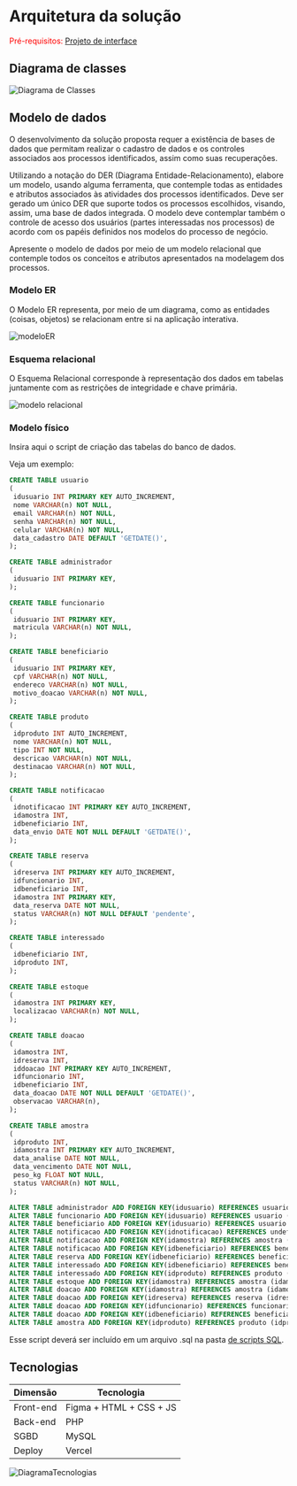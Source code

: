 # Arquitetura da solução

<span style="color:red">Pré-requisitos: <a href="05-Projeto-interface.md"> Projeto de interface</a></span>

<!--

Definição de como o software é estruturado em termos dos componentes que fazem parte da solução e do ambiente de hospedagem da aplicação.

![Arquitetura da Solução](images/arquitetura.png)
-->

## Diagrama de classes

![Diagrama de Classes](https://github.com/ICEI-PUC-Minas-PBE-ADS-SI/2025-1-p5-tias-reaproveitamentoamostras/blob/3bfab5b0256be4bf62036deb86534f563853565e/docs/images/diagrama_classe_tias.png)

##  Modelo de dados

O desenvolvimento da solução proposta requer a existência de bases de dados que permitam realizar o cadastro de dados e os controles associados aos processos identificados, assim como suas recuperações.

Utilizando a notação do DER (Diagrama Entidade-Relacionamento), elabore um modelo, usando alguma ferramenta, que contemple todas as entidades e atributos associados às atividades dos processos identificados. Deve ser gerado um único DER que suporte todos os processos escolhidos, visando, assim, uma base de dados integrada. O modelo deve contemplar também o controle de acesso dos usuários (partes interessadas nos processos) de acordo com os papéis definidos nos modelos do processo de negócio.

Apresente o modelo de dados por meio de um modelo relacional que contemple todos os conceitos e atributos apresentados na modelagem dos processos.

### Modelo ER

O Modelo ER representa, por meio de um diagrama, como as entidades (coisas, objetos) se relacionam entre si na aplicação interativa.

![modeloER](https://github.com/ICEI-PUC-Minas-PBE-ADS-SI/2025-1-p5-tias-reaproveitamentoamostras/blob/850c146e430cc0e92b7d0b5e0e0cb196f80a6203/docs/images/modelo_entidade.png)

### Esquema relacional

O Esquema Relacional corresponde à representação dos dados em tabelas juntamente com as restrições de integridade e chave primária.
 

![modelo relacional](https://github.com/ICEI-PUC-Minas-PBE-ADS-SI/2025-1-p5-tias-reaproveitamentoamostras/blob/54e0a75048a2dd442438caf8a713daa9af52f185/docs/images/modelo_relacao.jpeg)


### Modelo físico

Insira aqui o script de criação das tabelas do banco de dados.

Veja um exemplo:

```sql
CREATE TABLE usuario 
( 
 idusuario INT PRIMARY KEY AUTO_INCREMENT,  
 nome VARCHAR(n) NOT NULL,  
 email VARCHAR(n) NOT NULL,  
 senha VARCHAR(n) NOT NULL,  
 celular VARCHAR(n) NOT NULL,  
 data_cadastro DATE DEFAULT 'GETDATE()',  
); 

CREATE TABLE administrador 
( 
 idusuario INT PRIMARY KEY,  
); 

CREATE TABLE funcionario 
( 
 idusuario INT PRIMARY KEY,  
 matricula VARCHAR(n) NOT NULL,  
); 

CREATE TABLE beneficiario 
( 
 idusuario INT PRIMARY KEY,  
 cpf VARCHAR(n) NOT NULL,  
 endereco VARCHAR(n) NOT NULL,  
 motivo_doacao VARCHAR(n) NOT NULL,  
); 

CREATE TABLE produto 
( 
 idproduto INT AUTO_INCREMENT,  
 nome VARCHAR(n) NOT NULL,  
 tipo INT NOT NULL,  
 descricao VARCHAR(n) NOT NULL,  
 destinacao VARCHAR(n) NOT NULL,  
); 

CREATE TABLE notificacao 
( 
 idnotificacao INT PRIMARY KEY AUTO_INCREMENT,  
 idamostra INT,  
 idbeneficiario INT,  
 data_envio DATE NOT NULL DEFAULT 'GETDATE()',  
); 

CREATE TABLE reserva 
( 
 idreserva INT PRIMARY KEY AUTO_INCREMENT,  
 idfuncionario INT,  
 idbeneficiario INT,  
 idamostra INT PRIMARY KEY,  
 data_reserva DATE NOT NULL,  
 status VARCHAR(n) NOT NULL DEFAULT 'pendente',  
); 

CREATE TABLE interessado 
( 
 idbeneficiario INT,  
 idproduto INT,  
); 

CREATE TABLE estoque 
( 
 idamostra INT PRIMARY KEY,  
 localizacao VARCHAR(n) NOT NULL,  
); 

CREATE TABLE doacao 
( 
 idamostra INT,  
 idreserva INT,  
 iddoacao INT PRIMARY KEY AUTO_INCREMENT,  
 idfuncionario INT,  
 idbeneficiario INT,  
 data_doacao DATE NOT NULL DEFAULT 'GETDATE()',  
 observacao VARCHAR(n),  
); 

CREATE TABLE amostra 
( 
 idproduto INT,  
 idamostra INT PRIMARY KEY AUTO_INCREMENT,  
 data_analise DATE NOT NULL,  
 data_vencimento DATE NOT NULL,  
 peso_kg FLOAT NOT NULL,  
 status VARCHAR(n) NOT NULL,  
); 

ALTER TABLE administrador ADD FOREIGN KEY(idusuario) REFERENCES usuario (idusuario)
ALTER TABLE funcionario ADD FOREIGN KEY(idusuario) REFERENCES usuario (idusuario)
ALTER TABLE beneficiario ADD FOREIGN KEY(idusuario) REFERENCES usuario (idusuario)
ALTER TABLE notificacao ADD FOREIGN KEY(idnotificacao) REFERENCES undefined (idnotificacao)
ALTER TABLE notificacao ADD FOREIGN KEY(idamostra) REFERENCES amostra (idamostra)
ALTER TABLE notificacao ADD FOREIGN KEY(idbeneficiario) REFERENCES beneficiario (idbeneficiario)
ALTER TABLE reserva ADD FOREIGN KEY(idbeneficiario) REFERENCES beneficiario (idbeneficiario)
ALTER TABLE interessado ADD FOREIGN KEY(idbeneficiario) REFERENCES beneficiario (idbeneficiario)
ALTER TABLE interessado ADD FOREIGN KEY(idproduto) REFERENCES produto (idproduto)
ALTER TABLE estoque ADD FOREIGN KEY(idamostra) REFERENCES amostra (idamostra)
ALTER TABLE doacao ADD FOREIGN KEY(idamostra) REFERENCES amostra (idamostra)
ALTER TABLE doacao ADD FOREIGN KEY(idreserva) REFERENCES reserva (idreserva)
ALTER TABLE doacao ADD FOREIGN KEY(idfuncionario) REFERENCES funcionario (idfuncionario)
ALTER TABLE doacao ADD FOREIGN KEY(idbeneficiario) REFERENCES beneficiario (idbeneficiario)
ALTER TABLE amostra ADD FOREIGN KEY(idproduto) REFERENCES produto (idproduto)

```
Esse script deverá ser incluído em um arquivo .sql na pasta [de scripts SQL](../src/db).

## Tecnologias

| **Dimensão**   | **Tecnologia**  |
| ---            | ---             |
| Front-end      | Figma + HTML + CSS + JS |
| Back-end       | PHP         |
| SGBD           | MySQL           |
| Deploy         | Vercel          |

![DiagramaTecnologias](https://github.com/ICEI-PUC-Minas-PBE-ADS-SI/2025-1-p5-tias-reaproveitamentoamostras/blob/849b91040ddb0ea91dfdddcb458ff6bfc41479a9/docs/images/diagrama_tecnologias.png)

<!--

## Hospedagem

Explique como a hospedagem e o lançamento da plataforma foram realizados.

> **Links úteis**:
> - [Website com GitHub Pages](https://pages.github.com/)
> - [Programação colaborativa com Repl.it](https://repl.it/)
> - [Getting started with Heroku](https://devcenter.heroku.com/start)
> - [Publicando seu site no Heroku](http://pythonclub.com.br/publicando-seu-hello-world-no-heroku.html)

## Qualidade de software

Conceituar qualidade é uma tarefa complexa, mas ela pode ser vista como um método gerencial que, por meio de procedimentos disseminados por toda a organização, busca garantir um produto final que satisfaça às expectativas dos stakeholders.

No contexto do desenvolvimento de software, qualidade pode ser entendida como um conjunto de características a serem atendidas, de modo que o produto de software atenda às necessidades de seus usuários. Entretanto, esse nível de satisfação nem sempre é alcançado de forma espontânea, devendo ser continuamente construído. Assim, a qualidade do produto depende fortemente do seu respectivo processo de desenvolvimento.

A norma internacional ISO/IEC 25010, que é uma atualização da ISO/IEC 9126, define oito características e 30 subcaracterísticas de qualidade para produtos de software. Com base nessas características e nas respectivas subcaracterísticas, identifique as subcaracterísticas que sua equipe utilizará como base para nortear o desenvolvimento do projeto de software, considerando alguns aspectos simples de qualidade. Justifique as subcaracterísticas escolhidas pelo time e elenque as métricas que permitirão à equipe avaliar os objetos de interesse.

> **Links úteis**:
> - [ISO/IEC 25010:2011 - Systems and Software Engineering — Systems and Software Quality Requirements and Evaluation (SQuaRE) — System and Software Quality Models](https://www.iso.org/standard/35733.html/)
> - [Análise sobre a ISO 9126 – NBR 13596](https://www.tiespecialistas.com.br/analise-sobre-iso-9126-nbr-13596/)
> - [Qualidade de software - Engenharia de Software](https://www.devmedia.com.br/qualidade-de-software-engenharia-de-software-29/18209)
